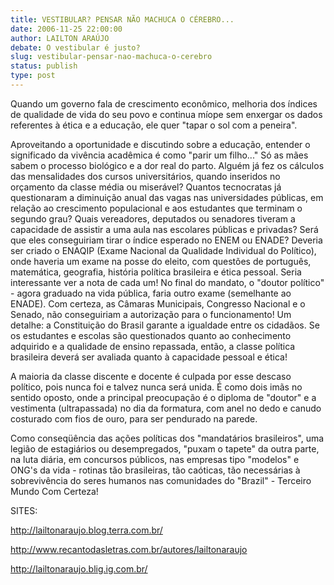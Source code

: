 ```yaml
---
title: VESTIBULAR? PENSAR NÃO MACHUCA O CÉREBRO...
date: 2006-11-25 22:00:00
author: LAILTON ARAÚJO
debate: O vestibular é justo?
slug: vestibular-pensar-nao-machuca-o-cerebro
status: publish 
type: post
---
```


  

Quando um governo fala de crescimento econômico, melhoria dos índices de qualidade de vida do seu povo e continua míope sem enxergar os dados referentes à ética e a educação, ele quer "tapar o sol com a peneira".  

  

Aproveitando a oportunidade e discutindo sobre a educação, entender o significado da vivência acadêmica é como "parir um filho..." Só as mães sabem o processo biológico e a dor real do parto. Alguém já fez os cálculos das mensalidades dos cursos universitários, quando inseridos no orçamento da classe média ou miserável? Quantos tecnocratas já questionaram a diminuição anual das vagas nas universidades públicas, em relação ao crescimento populacional e aos estudantes que terminam o segundo grau? Quais vereadores, deputados ou senadores tiveram a capacidade de assistir a uma aula nas escolares públicas e privadas? Será que eles conseguiriam tirar o índice esperado no ENEM ou ENADE? Deveria ser criado o ENAQIP (Exame Nacional da Qualidade Individual do Político), onde haveria um exame na posse do eleito, com questões de português, matemática, geografia, história política brasileira e ética pessoal. Seria interessante ver a nota de cada um! No final do mandato, o "doutor político" - agora graduado na vida pública, faria outro exame (semelhante ao ENADE). Com certeza, as Câmaras Municipais, Congresso Nacional e o Senado, não conseguiriam a autorização para o funcionamento! Um detalhe: a Constituição do Brasil garante a igualdade entre os cidadãos. Se os estudantes e escolas são questionados quanto ao conhecimento adquirido e a qualidade de ensino repassada, então, a classe política brasileira deverá ser avaliada quanto à capacidade pessoal e ética!  

  

A maioria da classe discente e docente é culpada por esse descaso político, pois nunca foi e talvez nunca será unida. É como dois imãs no sentido oposto, onde a principal preocupação é o diploma de "doutor" e a vestimenta (ultrapassada) no dia da formatura, com anel no dedo e canudo costurado com fios de ouro, para ser pendurado na parede.  

  

Como conseqüência das ações políticas dos "mandatários brasileiros", uma legião de estagiários ou desempregados, "puxam o tapete" da outra parte, na luta diária, em concursos públicos, nas empresas tipo "modelos" e ONG's da vida - rotinas tão brasileiras, tão caóticas, tão necessárias à sobrevivência do seres humanos nas comunidades do "Brazil" - Terceiro Mundo Com Certeza!  

  

  

SITES:  

  

http://lailtonaraujo.blog.terra.com.br/  

http://www.recantodasletras.com.br/autores/lailtonaraujo  

http://lailtonaraujo.blig.ig.com.br/
